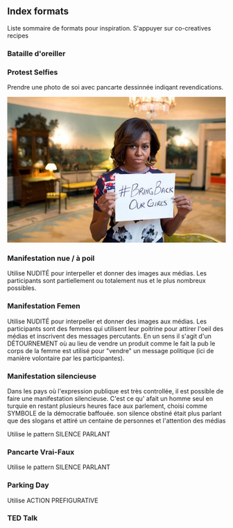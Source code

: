 ## Index formats

Liste sommaire de formats pour inspiration. S'appuyer sur co-creatives recipes

### Bataille d'oreiller

### Protest Selfies

Prendre une photo de soi avec pancarte dessinnée indiqant revendications.

![](images/protest-selfies.jpg)


### Manifestation nue / à poil

Utilise NUDITÉ pour interpeller et donner des images aux médias. Les participants sont partiellement ou totalement nus et le plus nombreux possibles.

### Manifestation Femen

Utilise NUDITÉ pour interpeller et donner des images aux médias. Les participants sont des femmes qui utilisent leur poitrine pour  attirer l'oeil des médias et inscrivent des messages percutants. En un sens il s'agit d'un DÉTOURNEMENT où au lieu de vendre un produit comme le fait la pub le corps de la femme est utilisé pour "vendre" un message politique (ici de manière volontaire par les participantes).

### Manifestation silencieuse

Dans les pays où l'expression publique est très controllée, il est possible de faire une manifestation silencieuse. C'est ce qu' afait un homme seul en turquie en restant plusieurs heures face aux parlement, choisi comme SYMBOLE de la démocratie baffouée. son silence obstiné était plus parlant que des slogans et attiré un centaine de personnes et l'attention des médias

Utilise le pattern SILENCE PARLANT

### Pancarte Vrai-Faux

Utilise le pattern SILENCE PARLANT


### Parking Day

Utilise ACTION PREFIGURATIVE

### TED Talk



